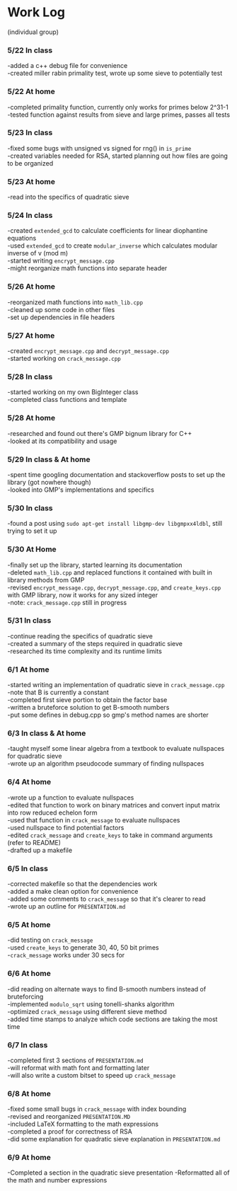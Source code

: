 # Work Log
(individual group)
### 5/22 In class
-added a c++ debug file for convenience  
-created miller rabin primality test, wrote up some sieve to potentially test  

### 5/22 At home
-completed primality function, currently only works for primes below 2^31-1  
-tested function against results from sieve and large primes, passes all tests  

### 5/23 In class
-fixed some bugs with unsigned vs signed for rng() in `is_prime`  
-created variables needed for RSA, started planning out how files are going to be organized  

### 5/23 At home
-read into the specifics of quadratic sieve  

### 5/24 In class
-created `extended_gcd` to calculate coefficients for linear diophantine equations  
-used `extended_gcd` to create `modular_inverse` which calculates modular inverse of v (mod m)  
-started writing `encrypt_message.cpp`  
-might reorganize math functions into separate header  

### 5/26 At home
-reorganized math functions into `math_lib.cpp`  
-cleaned up some code in other files  
-set up dependencies in file headers  

### 5/27 At home
-created `encrypt_message.cpp` and `decrypt_message.cpp`  
-started working on `crack_message.cpp`  

### 5/28 In class
-started working on my own BigInteger class  
-completed class functions and template  

### 5/28 At home
-researched and found out there's GMP bignum library for C++  
-looked at its compatibility and usage  

### 5/29 In class & At home
-spent time googling documentation and stackoverflow posts to set up the library (got nowhere though)  
-looked into GMP's implementations and specifics  

### 5/30 In class
-found a post using `sudo apt-get install libgmp-dev libgmpxx4ldbl`, still trying to set it up  

### 5/30 At Home
-finally set up the library, started learning its documentation  
-deleted `math_lib.cpp` and replaced functions it contained with built in library methods from GMP  
-revised `encrypt_message.cpp`, `decrypt_message.cpp`, and `create_keys.cpp` with GMP library, now it works for any sized integer  
-note: `crack_message.cpp` still in progress  

### 5/31 In class
-continue reading the specifics of quadratic sieve  
-created a summary of the steps required in quadratic sieve  
-researched its time complexity and its runtime limits  

### 6/1 At home
-started writing an implementation of quadratic sieve in `crack_message.cpp`  
-note that B is currently a constant  
-completed first sieve portion to obtain the factor base  
-written a bruteforce solution to get B-smooth numbers  
-put some defines in debug.cpp so gmp's method names are shorter  

### 6/3 In class & At home
-taught myself some linear algebra from a textbook to evaluate nullspaces for quadratic sieve  
-wrote up an algorithm pseudocode summary of finding nullspaces  

### 6/4 At home
-wrote up a function to evaluate nullspaces  
-edited that function to work on binary matrices and convert input matrix into row reduced echelon form  
-used that function in `crack_message` to evaluate nullspaces  
-used nullspace to find potential factors  
-edited `crack_message` and `create_keys` to take in command arguments (refer to README)  
-drafted up a makefile  

### 6/5 In class
-corrected makefile so that the dependencies work  
-added a make clean option for convenience  
-added some comments to `crack_message` so that it's clearer to read   
-wrote up an outline for `PRESENTATION.md`  

### 6/5 At home
-did testing on `crack_message`  
-used `create_keys` to generate 30, 40, 50 bit primes  
-`crack_message` works under 30 secs for   

### 6/6 At home
-did reading on alternate ways to find B-smooth numbers instead of bruteforcing  
-implemented `modulo_sqrt` using tonelli-shanks algorithm  
-optimized `crack_message` using different sieve method  
-added time stamps to analyze which code sections are taking the most time  

### 6/7 In class
-completed first 3 sections of `PRESENTATION.md`  
-will reformat with math font and formatting later  
-will also write a custom bitset to speed up `crack_message`   

### 6/8 At home
-fixed some small bugs in `crack_message` with index bounding  
-revised and reorganized `PRESENTATION.MD`  
-included LaTeX formatting to the math expressions  
-completed a proof for correctness of RSA  
-did some explanation for quadratic sieve explanation in `PRESENTATION.md`

### 6/9 At home
-Completed a section in the quadratic sieve presentation
-Reformatted all of the math and number expressions